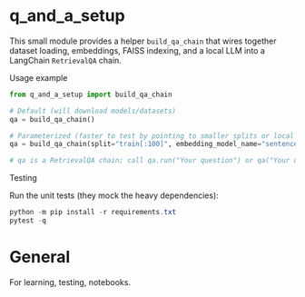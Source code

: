 # q_and_a_setup

This small module provides a helper `build_qa_chain` that wires together dataset loading, embeddings, FAISS indexing, and a local LLM into a LangChain `RetrievalQA` chain.

Usage example

```python
from q_and_a_setup import build_qa_chain

# Default (will download models/datasets)
qa = build_qa_chain()

# Parameterized (faster to test by pointing to smaller splits or local models)
qa = build_qa_chain(split="train[:100]", embedding_model_name="sentence-transformers/all-MiniLM-L6-v2")

# qa is a RetrievalQA chain; call qa.run("Your question") or qa("Your question") depending on the chain interface
```

Testing

Run the unit tests (they mock the heavy dependencies):

```powershell
python -m pip install -r requirements.txt
pytest -q
```

# General

For learning, testing, notebooks.
